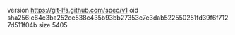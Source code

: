 version https://git-lfs.github.com/spec/v1
oid sha256:c64c3ba252ee538c435b93bb27353c7e3dab522550251fd39f6f7127d511f04b
size 5405
